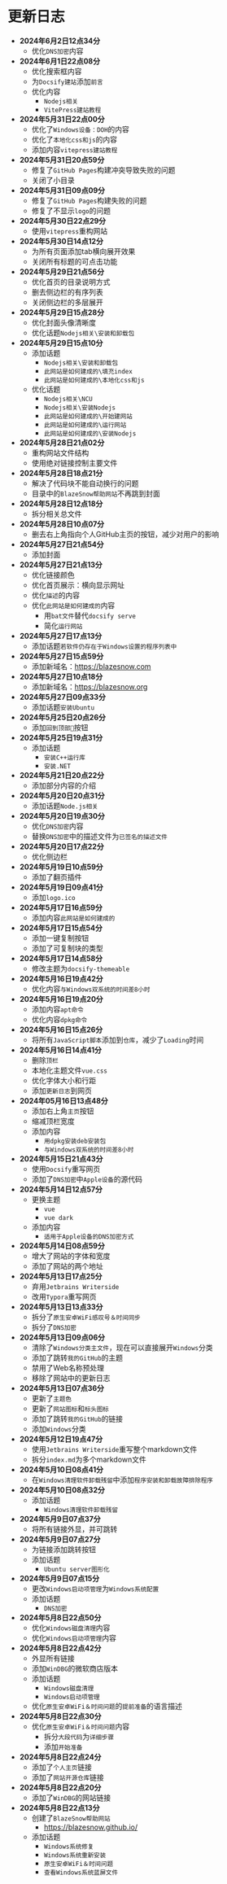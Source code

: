 # 更新日志

- **2024年6月2日12点34分**
    - 优化```DNS加密```内容
- **2024年6月1日22点08分**
	- 优化搜索框内容
	- 为```Docsify建站```添加```前言```
	- 优化内容
		- ```Nodejs相关```
		- ```VitePress建站教程```
- **2024年5月31日22点00分**
	- 优化了```Windows设备：DOH```的内容
	- 优化了```本地化css和js```的内容
	- 添加内容```vitepress建站教程```
- **2024年5月31日20点59分**
	- 修复了```GitHub Pages```构建冲突导致失败的问题
	- 关闭了小目录
- **2024年5月31日09点09分**
	- 修复了```GitHub Pages```构建失败的问题
	- 修复了不显示```logo```的问题
- **2024年5月30日22点29分**
	- 使用``vitepress``重构网站
- **2024年5月30日14点12分**
	- 为所有页面添加tab横向展开效果
	- 关闭所有标题的可点击功能
- **2024年5月29日21点56分**
	- 优化首页的目录说明方式
	- 删去侧边栏的有序列表
	- 关闭侧边栏的多层展开
- **2024年5月29日15点28分**
	- 优化封面头像清晰度
	- 优化话题```Nodejs相关\安装和卸载包```
- **2024年5月29日15点10分**
	- 添加话题
		- ```Nodejs相关\安装和卸载包```
		- ```此网站是如何建成的\填充index```
		- ```此网站是如何建成的\本地化css和js```
	- 优化话题
		- ```Nodejs相关\NCU```
		- ```Nodejs相关\安装Nodejs```
		- ```此网站是如何建成的\开始建网站```
		- ```此网站是如何建成的\运行网站```
		- ```此网站是如何建成的\安装Nodejs```
- **2024年5月28日21点02分**
	- 重构网站文件结构
	- 使用绝对链接控制主要文件
- **2024年5月28日18点21分**
	- 解决了代码块不能自动换行的问题
	- 目录中的```BlazeSnow帮助网站```不再跳到封面
- **2024年5月28日12点18分**
	- 拆分相关总文件
- **2024年5月28日10点07分**
	- 删去右上角指向个人GitHub主页的按钮，减少对用户的影响
- **2024年5月27日21点54分**
	- 添加封面
- **2024年5月27日21点13分**
	- 优化链接颜色
	- 优化首页展示：横向显示网址
	- 优化```描述```的内容
	- 优化```此网站是如何建成的```内容
		- 用```bat文件```替代```docsify serve```
		- 简化```运行网站```
- **2024年5月27日17点13分**
	- 添加话题```若软件仍存在于Windows设置的程序列表中```
- **2024年5月27日15点59分**
	- 添加新域名：<https://blazesnow.com>
- **2024年5月27日10点18分**
	- 添加新域名：<https://blazesnow.org>
- **2024年5月27日09点33分**
	- 添加话题```安装Ubuntu```
- **2024年5月25日20点26分**
	- 添加```回到顶部🚀```按钮
- **2024年5月25日19点31分**
	- 添加话题
		- ```安装C++运行库```
		- ```安装.NET```
- **2024年5月21日20点22分**
	- 添加部分内容的介绍
- **2024年5月20日20点31分**
	- 添加话题```Node.js相关```
- **2024年5月20日19点30分**
	- 优化```DNS加密```内容
	- 替换```DNS加密```中的描述文件为```已签名的描述文件```
- **2024年5月20日17点22分**
	- 优化侧边栏
- **2024年5月19日10点59分**
	- 添加了翻页插件
- **2024年5月19日09点41分**
	- 添加```logo.ico```
- **2024年5月17日16点59分**
	- 添加内容```此网站是如何建成的```
- **2024年5月17日15点54分**
	- 添加一键复制按钮
	- 添加了可复制块的类型
- **2024年5月17日14点58分**
	- 修改主题为```docsify-themeable```
- **2024年5月16日19点42分**
	- 优化内容```与Windows双系统的时间差8小时```
- **2024年5月16日19点20分**
	- 添加内容```apt命令```
	- 优化内容```dpkg命令```
- **2024年5月16日15点26分**
	- 将所有```JavaScript脚本```添加到```仓库```，减少了```Loading```时间
- **2024年5月16日14点41分**
	- 删除```顶栏```
	- 本地化主题文件```vue.css```
	- 优化字体大小和行距
	- 添加```更新日志```到网页
- **2024年05月16日13点48分**
	- 添加右上角```主页```按钮
	- 缩减顶栏宽度
	- 添加内容
		- ```用dpkg安装deb安装包```
		- ```与Windows双系统的时间差8小时```
- **2024年5月15日21点43分**
	- 使用```Docsify```重写网页
	- 添加了```DNS加密```中```Apple设备```的源代码
- **2024年5月14日12点57分**
	- 更换主题
		- ```vue```
		- ```vue dark```
	- 添加内容
		- ```适用于Apple设备的DNS加密方式```
- **2024年5月14日08点59分**
	- 增大了网站的字体和宽度
	- 添加了网站的两个地址
- **2024年5月13日17点25分**
	- 弃用```Jetbrains Writerside```
	- 改用```Typora```重写网页
- **2024年5月13日13点33分**
	- 拆分了```原生安卓WiFi感叹号＆时间同步```
	- 拆分了```DNS加密```
- **2024年5月13日09点06分**
	- 清除了```Windows分类主文件```，现在可以直接展开```Windows```分类
	- 添加了跳转```我的GitHub```的主题
	- 禁用了Web名称预处理
	- 移除了网站中的更新日志
- **2024年5月13日07点36分**
	- 更新了```主题色```
	- 更新了```网站图标```和```标头图标```
	- 添加了跳转```我的GitHub```的链接
	- 添加```Windows```分类
- **2024年5月12日19点47分**
	- 使用```Jetbrains Writerside```重写整个markdown文件
	- 拆分```index.md```为多个markdown文件
- **2024年5月10日08点41分**
	- 在```Windows清理软件卸载残留```中添加```程序安装和卸载故障排除程序```
- **2024年5月10日08点32分**
	- 添加话题
		- ```Windows清理软件卸载残留```
- **2024年5月9日07点37分**
	- 将所有链接外显，并可跳转
- **2024年5月9日07点27分**
	- 为链接添加跳转按钮
	- 添加话题
		- ```Ubuntu server图形化```
- **2024年5月9日07点15分**
	- 更改```Windows启动项管理```为```Windows系统配置```
	- 添加话题
		- ```DNS加密```
- **2024年5月8日22点50分**
	- 优化```Windows磁盘清理```内容
	- 优化```Windows启动项管理```内容
- **2024年5月8日22点42分**
	- 外显所有链接
	- 添加```WinDBG```的微软商店版本
	- 添加话题
		- ```Windows磁盘清理```
		- ```Windows启动项管理```
	- 优化```原生安卓WiFi＆时间问题```的```提前准备```的语言描述
- **2024年5月8日22点30分**
	- 优化```原生安卓WiFi＆时间问题```内容
		- 拆分```大段代码```为```详细步骤```
		- 添加```开始准备```
- **2024年5月8日22点24分**
	- 添加了```个人主页```链接
	- 添加了```网站开源仓库```链接
- **2024年5月8日22点20分**
	- 添加了```WinDBG```的网站链接
- **2024年5月8日22点13分**
	- 创建了```BlazeSnow帮助网站```
		- <https://blazesnow.github.io/>
	- 添加话题
		- ```Windows系统修复```
		- ```Windows系统重新安装```
		- ```原生安卓WiFi＆时间问题```
		- ```查看Windows系统蓝屏文件```
